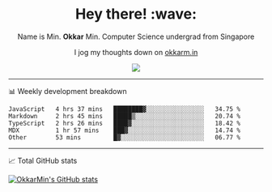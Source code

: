 <h1 align="center"> Hey there! :wave:</h1>

<p align="center">Name is Min. <strong>Okkar</strong> Min. Computer Science undergrad from Singapore</p>

<p align="center">I jog my thoughts down on <a href="https://okkarm.in">okkarm.in</a></p>

<p align="center">
  <a href="https://okkarm.in/linkedin" target='_blank'>
    <img src="https://img.shields.io/badge/linkedin-%230077B5.svg?&style=for-the-badge&logo=linkedin&logoColor=white" />
  </a>
 </p>

-------

📊 Weekly development breakdown
<!--START_SECTION:waka-->
```text
JavaScript   4 hrs 37 mins   ████████▓░░░░░░░░░░░░░░░░   34.75 % 
Markdown     2 hrs 45 mins   █████▒░░░░░░░░░░░░░░░░░░░   20.74 % 
TypeScript   2 hrs 26 mins   ████▓░░░░░░░░░░░░░░░░░░░░   18.42 % 
MDX          1 hr 57 mins    ███▓░░░░░░░░░░░░░░░░░░░░░   14.74 % 
Other        53 mins         █▓░░░░░░░░░░░░░░░░░░░░░░░   06.77 % 
```
<!--END_SECTION:waka-->

-------
📈 Total GitHub stats

<p>
  <a href="https://github.com/OkkarMin"><img src="https://github-readme-stats.vercel.app/api?username=OkkarMin&hide_border=true&show_icons=true&theme=react" alt="OkkarMin's GitHub stats"></a>
</p>
